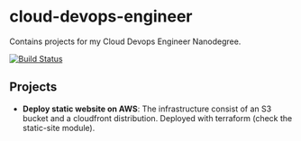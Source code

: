 # cloud-devops-engineer

Contains projects for my Cloud Devops Engineer Nanodegree.

[![Build Status](https://travis-ci.com/dikaeinstein/cloud-devops-engineer.svg?branch=master)](https://travis-ci.com/dikaeinstein/cloud-devops-engineer)

## Projects

- **Deploy static website on AWS**: The infrastructure consist of an S3 bucket and a cloudfront distribution. Deployed with terraform (check the static-site module).

